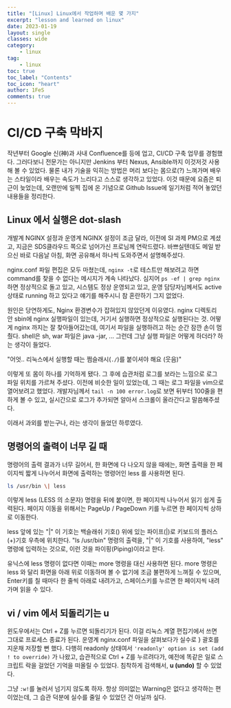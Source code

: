 ```yaml
---
title: "[Linux] Linux에서 작업하며 배운 몇 가지"
excerpt: "lesson and learned on linux"
date: 2023-01-19
layout: single
classes: wide
category:
    - linux
tag:
    - linux
toc: true
toc_label: "Contents"
toc_icon: "heart"
author: 1FeS
comments: true
---
```


# CI/CD 구축 막바지

작년부터 Google 신(神)과 사내 Confluence를 등에 업고, CI/CD 구축 업무를 경험했다. 그러다보니 전문가는 아니지만 Jenkins 부터 Nexus, Ansible까지 이것저것 사용해 볼 수 있었다. 물론 내가 기술을 익히는 방법은 머리 보다는 몸으로(?) 느껴가며 배우는 스타일이라 배우는 속도가 느리다고 스스로 생각하고 있었다. 이것 때문에 요즘은 퇴근이 늦었는데, 오랜만에 일찍 집에 온 기념으로 Github Issue에 일기처럼 적어 놓았던 내용들을 정리한다.

## Linux 에서 실행은 dot-slash

개발계 NGINX 설정과 운영계 NGINX 설정이 조금 달라, 이전에 SI 과제 PM으로 계셨고, 지금은 SDS클라우드 쪽으로 넘어가신 프로님께 연락드렸다. 바쁘실텐데도 메일 받으신 바로 다음날 아침, 화면 공유해서 하나씩 도와주면서 설명해주셨다.

nginx.conf 파일 편집은 모두 마쳤는데, `nginx -t`로 테스트만 해보려고 하면 command를 찾을 수 없다는 메시지가 계속 나타났다. 심지어 `ps -ef | grep nginx` 하면 정상적으로 돌고 있고, 시스템도 정상 운영되고 있고, 운영 담당자님께서도 active 상태로 running 하고 있다고 얘기를 해주시니 참 혼란하기 그지 없었다.

원인은 당연하게도, Nginx 환경변수가 잡혀있지 않았던게 이유였다. nginx 디렉토리 안 sbin에 nginx 실행파일이 있는데, 거기서 실행하면 정상적으로 실행된다는 것. 어떻게 nginx 까지는 잘 찾아들어갔는데, 여기서 파일을 실행하려고 하는 순간 잠깐 손이 멈췄다. shell은 sh, war 파일은 java -jar, ... 그런데 그냥 실행 파일은 어떻게 하더라? 하는 생각이 들었다.

"어엇.. 리눅스에서 실행할 때는 쩜슬래시(`./`)를 붙이셔야 해요 (웃음)"

이렇게 또 몸이 하나를 기억하게 됐다. 그 후에 습관처럼 로그를 보라는 느낌으로 로그 파일 위치를 가르쳐 주셨다. 이전에 비슷한 일이 있었는데, 그 때는 로그 파일을 vim으로 열어보려고 했었다. 개발자님께서 `tail -n 100 error.log`로 보면 뒤부터 100줄을 편하게 볼 수 있고, 실시간으로 로그가 추가되면 알아서 스크롤이 올라간다고 말씀해주셨다.

이래서 과외를 받는구나, 라는 생각이 들었던 하루였다.

## 명령어의 출력이 너무 길 때

명령어의 출력 결과가 너무 길어서, 한 화면에 다 나오지 않을 때에는, 화면 출력을 한 페이지씩 짧게 나누어서 화면에 출력하는 명령어인 less 를 사용하면 된다.

```sh
ls /usr/bin \| less
```

이렇게 less (LESS 의 소문자) 명령을 뒤에 붙이면, 한 페이지씩 나누어서 읽기 쉽게 출력된다. 페이지 이동을 위해서는 PageUp / PageDown 키를 누르면 한 페이지씩 상하로 이동한다.

less 앞에 있는 "\|" 이 기호는 백슬래쉬 기호() 위에 있는 파이프(\|)로 키보드의 플러스(+)기호 우측에 위치한다. "ls /usr/bin" 명령의 출력을, "\|" 이 기호를 사용하여, "less" 명령에 입력하는 것으로, 이런 것을 파이핑(Piping)이라고 한다.

유닉스에 less 명령이 없다면 이때는 more 명령을 대신 사용하면 된다. more 명령은 less 와 달리 화면을 아래 위로 이동하며 볼 수 없기에 조금 불편하게 느껴질 수 있으며, Enter키를 칠 때마다 한 줄씩 아래로 내려가고, 스페이스키를 누르면 한 페이지씩 내려가며 읽을 수 있다.

## vi / vim 에서 되돌리기는 u

윈도우에서는 Ctrl + Z를 누르면 되돌리기가 된다. 이걸 리눅스 계열 편집기에서 쓰면 그대로 프로세스 종료가 된다. 운영계 nginx.conf 파일을 살펴보다가 실수로 } 괄호를 지운채 저장할 뻔 했다. 다행히 readonly 상태여서 `'readonly' option is set (add ! to override)` 가 나왔고, 습관적으로 Ctrl + Z를 누르려다가, 예전에 똑같은 일로 스크립트 락을 걸었던 기억을 떠올릴 수 있었다. 침착하게 검색해서, **u (undo)** 할 수 있었다.

그냥 `:w!`를 눌러서 넘기지 않도록 하자. 항상 의미없는 Warning은 없다고 생각하는 편이었는데, 그 습관 덕분에 실수를 줄일 수 있었던 건 아닐까 싶다.